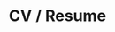 ---
title: "CV / Resume"
layout: resume
draft: false
language: en
resumeimage: ../assets/images/global/profpic.png
name: Ariel M. Lighty
role: Quantiative Systems Biologist
---